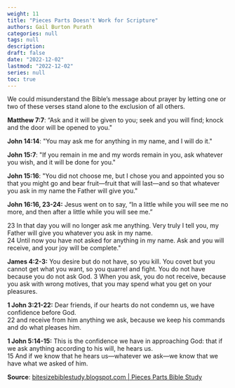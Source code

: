 ```yaml
---
weight: 11
title: "Pieces Parts Doesn't Work for Scripture"
authors: Gail Burton Purath
categories: null
tags: null
description: 
draft: false
date: "2022-12-02"
lastmod: "2022-12-02"
series: null
toc: true
---
```

We could misunderstand the Bible’s message about prayer by letting one or two of these verses stand alone to the exclusion of all others.

<!--more-->

**Matthew 7:7**: “Ask and it will be given to you; seek and you will find; knock and the door will be opened to you."  

**John 14:14**: "You may ask me for anything in my name, and I will do it."  

**John 15:7**: "If you remain in me and my words remain in you, ask whatever you wish, and it will be done for you."  

**John 15:16**: "You did not choose me, but I chose you and appointed you so that you might go and bear fruit—fruit that will last—and so that whatever you ask in my name the Father will give you."  

**John 16:16, 23-24:** Jesus went on to say, “In a little while you will see me no more, and then after a little while you will see me.”   

23 In that day you will no longer ask me anything. Very truly I tell you, my Father will give you whatever you ask in my name.   
24 Until now you have not asked for anything in my name. Ask and you will receive, and your joy will be complete."  

**James 4:2-3:** You desire but do not have, so you kill. You covet but you cannot get what you want, so you quarrel and fight. You do not have because you do not ask God. 
3 When you ask, you do not receive, because you ask with wrong motives, that you may spend what you get on your pleasures.  

**1 John 3:21-22:** Dear friends, if our hearts do not condemn us, we have confidence before God.  
22 and receive from him anything we ask, because we keep his commands and do what pleases him.

**1 John 5:14-15:** This is the confidence we have in approaching God: that if we ask anything according to his will, he hears us.  
15 And if we know that he hears us—whatever we ask—we know that we have what we asked of him.

<b><font class = "font_upper">Source</font></b>: <a href = "https://bitesizebiblestudy.blogspot.com/2013/03/pieces-parts-bible-study.html" target="_blank" rel="noopener noreferrer">bitesizebiblestudy.blogspot.com | Pieces Parts Bible Study</a>